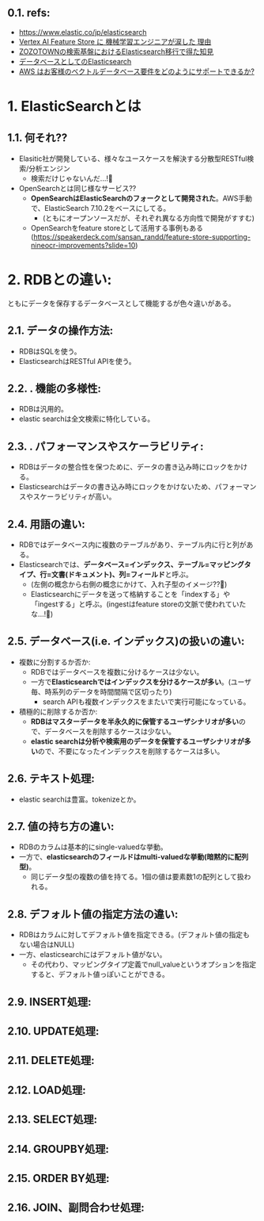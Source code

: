 ## 0.1. refs:

- https://www.elastic.co/jp/elasticsearch
- [Vertex AI Feature Store に 機械学習エンジニアが涙した 理由](https://speakerdeck.com/asei/vertex-ai-feature-store-ni-ji-jie-xue-xi-enziniagalei-sita-li-you?slide=23)
- [ZOZOTOWNの検索基盤におけるElasticsearch移行で得た知見](https://techblog.zozo.com/entry/migrating-zozotown-search-platform)
- [データベースとしてのElasticsearch](https://qiita.com/rjkuro/items/95f71ad522226dc381c8#:~:text=%E3%81%A8%E3%81%97%E3%81%A6%E3%81%84%E3%81%BE%E3%81%99%E3%80%82-,%E5%9F%BA%E6%9C%AC%E7%9A%84%E3%81%AA%E9%81%95%E3%81%84,%E3%83%91%E3%83%95%E3%82%A9%E3%83%BC%E3%83%9E%E3%83%B3%E3%82%B9%E3%81%A8%E3%82%B9%E3%82%B1%E3%83%BC%E3%83%A9%E3%83%93%E3%83%AA%E3%83%86%E3%82%A3%E3%81%8C%E5%BC%B7%E3%81%84%E3%80%82)
- [AWS はお客様のベクトルデータベース要件をどのようにサポートできるか?](https://aws.amazon.com/jp/what-is/vector-databases/#:~:text=AWS%20%E3%81%AF%E3%81%8A%E5%AE%A2%E6%A7%98%E3%81%AE%E3%83%99%E3%82%AF%E3%83%88%E3%83%AB%E3%83%87%E3%83%BC%E3%82%BF%E3%83%99%E3%83%BC%E3%82%B9%E8%A6%81%E4%BB%B6%E3%82%92%E3%81%A9%E3%81%AE%E3%82%88%E3%81%86%E3%81%AB%E3%82%B5%E3%83%9D%E3%83%BC%E3%83%88%E3%81%A7%E3%81%8D%E3%82%8B%E3%81%8B%3F)

# 1. ElasticSearchとは

## 1.1. 何それ??

- Elasitic社が開発している、様々なユースケースを解決する分散型RESTful検索/分析エンジン
  - 検索だけじゃないんだ...!:thinking:
- OpenSearchとは同じ様なサービス??
  - **OpenSearchはElasticSearchのフォークとして開発された**。AWS手動で、ElasticSearch 7.10.2をベースにしてる。
    - (ともにオープンソースだが、それぞれ異なる方向性で開発がすすむ)
  - OpenSearchをfeature storeとして活用する事例もある(https://speakerdeck.com/sansan_randd/feature-store-supporting-nineocr-improvements?slide=10)

# 2. RDBとの違い:

ともにデータを保存するデータベースとして機能するが色々違いがある。

## 2.1. データの操作方法:

- RDBはSQLを使う。
- ElasticsearchはRESTful APIを使う。

## 2.2. . 機能の多様性:

- RDBは汎用的。
- elastic searchは全文検索に特化している。

## 2.3. . パフォーマンスやスケーラビリティ:

- RDBはデータの整合性を保つために、データの書き込み時にロックをかける。
- Elasticsearchはデータの書き込み時にロックをかけないため、パフォーマンスやスケーラビリティが高い。

## 2.4. 用語の違い:

- RDBではデータベース内に複数のテーブルがあり、テーブル内に行と列がある。
- Elasticsearchでは、**データベース=インデックス、テーブル=マッピングタイプ、行=文書(ドキュメント)、列=フィールド**と呼ぶ。
  - (左側の概念から右側の概念にかけて、入れ子型のイメージ??:thinking:)
  - Elasticsearchにデータを送って格納することを「indexする」や「ingestする」と呼ぶ。(ingestはfeature storeの文脈で使われていたな...!:thinking:)

## 2.5. データベース(i.e. インデックス)の扱いの違い:

- 複数に分割するか否か:
  - RDBではデータベースを複数に分けるケースは少ない。
  - 一方で**Elasticsearchではインデックスを分けるケースが多い**。(ユーザ毎、時系列のデータを時間間隔で区切ったり)
    - search APIも複数インデックスをまたいで実行可能になっている。
- 積極的に削除するか否か:
  - **RDBはマスターデータを半永久的に保管するユーザシナリオが多い**ので、データベースを削除するケースは少ない。
  - **elastic searchは分析や検索用のデータを保管するユーザシナリオが多い**ので、不要になったインデックスを削除するケースは多い。

## 2.6. テキスト処理:

- elastic searchは豊富。tokenizeとか。

## 2.7. 値の持ち方の違い:

- RDBのカラムは基本的にsingle-valuedな挙動。
- 一方で、**elasticsearchのフィールドはmulti-valuedな挙動(暗黙的に配列型)**。
  - 同じデータ型の複数の値を持てる。1個の値は要素数1の配列として扱われる。

## 2.8. デフォルト値の指定方法の違い:

- RDBはカラムに対してデフォルト値を指定できる。(デフォルト値の指定もない場合はNULL)
- 一方、elasticsearchにはデフォルト値がない。
  - その代わり、マッピングタイプ定義でnull_valueというオプションを指定すると、デフォルト値っぽいことができる。

## 2.9. INSERT処理:

## 2.10. UPDATE処理:

## 2.11. DELETE処理:

## 2.12. LOAD処理:

## 2.13. SELECT処理:

## 2.14. GROUPBY処理:

## 2.15. ORDER BY処理:

## 2.16. JOIN、副問合わせ処理:
